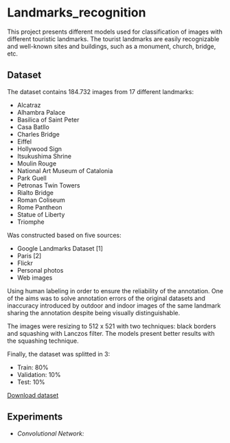 # Landmarks_recognition

This project presents different models used for classification of images with different touristic landmarks. The tourist landmarks are easily recognizable and well-known sites and buildings, such as a monument, church, bridge, etc.

## Dataset

The dataset contains 184.732 images from 17 different landmarks:
- Alcatraz
- Alhambra Palace
- Basilica of Saint Peter
- Casa Batllo
- Charles Bridge
- Eiffel
- Hollywood Sign
- Itsukushima Shrine
- Moulin Rouge
- National Art Museum of Catalonia
- Park Guell
- Petronas Twin Towers
- Rialto Bridge
- Roman Coliseum
- Rome Pantheon
- Statue of Liberty
- Triomphe

Was constructed based on five sources:
- Google Landmarks Dataset [1]
- Paris [2]
- Flickr
- Personal photos
- Web images

Using human labeling in order to ensure the reliability of the annotation. One of the aims was to solve annotation errors of the original datasets and inaccuracy introduced by outdoor and indoor images of the same landmark sharing the annotation despite being visually distinguishable.

The images were resizing to 512 x 521 with two techniques: black borders and squashing with Lanczos filter. The models present better results with the squashing technique.

Finally, the dataset was splitted in 3:
- Train: 80%
- Validation: 10%
- Test: 10%

[Download dataset](https://drive.google.com/open?id=1olkjN-mh8CE3IZN4AqzVAL7XLOVIHmyZ)

## Experiments

- *Convolutional Network:*


